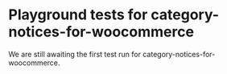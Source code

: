 # Playground tests for category-notices-for-woocommerce
We are still awaiting the first test run for category-notices-for-woocommerce.
